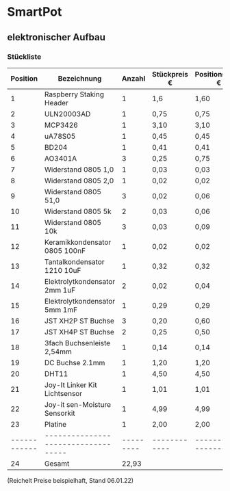 # SmartPot

## elektronischer Aufbau






### Stückliste

 

Position    |Bezeichnung                        | Anzahl  |Stückpreis €| Positionspreis €
------------|-----------------------------------|-------- |------------|-----------------
1           | Raspberry Staking Header          |1        |1,6         | 1,60
2           | ULN20003AD                        |1        |0,75        | 0,75
3           | MCP3426                           |1        |3,10        | 3,10
4           | uA78S05                           |1        |0,45        | 0,45
5           | BD204                             |1        |0,41        | 0,41
6           | AO3401A                           |3        |0,25        | 0,75
7           | Widerstand 0805 1,0               |1        |0,03        | 0,03
8           | Widerstand 0805 2,0               |1        |0,02        | 0,02
9           | Widerstand 0805 51,0              |3        |0,02        | 0,06
10          | Widerstand 0805 5k                |2        |0,03        | 0,06
11          | Widerstand 0805 10k               |3        |0,03        | 0,09
12          | Keramikkondensator 0805 100nF     |1        |0,02        | 0,02
13          | Tantalkondensator 1210 10uF       |1        |0,32        | 0,32
14          | Elektrolytkondensator 2mm 1uF     |2        |0,02        | 0,04
15          | Elektrolytkondensator 5mm 1mF     |1        |0,29        | 0,29
16          | JST XH2P ST Buchse                |3        |0,20        | 0,60
17          | JST XH4P ST Buchse                |2        |0,25        | 0,50
18          | 3fach Buchsenleiste 2,54mm        |1        |0,14        | 0,14
19          | DC Buchse 2.1mm                   |1        |1,20        | 1,20
20          | DHT11                             |1        |4,50        | 4,50
21          | Joy-It Linker Kit Lichtsensor     |1        |1,01        | 1,01
22          | Joy-it sen-Moisture Sensorkit     |1        |4,99        | 4,99
23          | Platine                           |1        |2,00        | 2,00
------------|-----------------------------------|---------|------------|--------------------
24          | Gesamt                                                   | 22,93

(Reichelt Preise beispielhaft, Stand 06.01.22)
